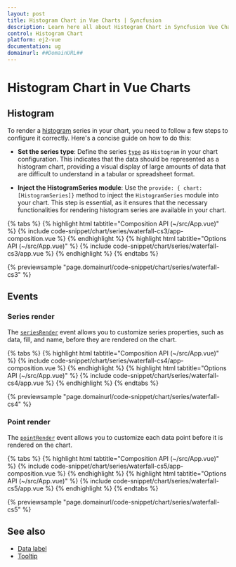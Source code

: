```yaml
---
layout: post
title: Histogram Chart in Vue Charts | Syncfusion
description: Learn here all about Histogram Chart in Syncfusion Vue Charts component of Syncfusion Essential JS 2 and more.
control: Histogram Chart
platform: ej2-vue
documentation: ug
domainurl: ##DomainURL##
---
```


# Histogram Chart in Vue Charts

## Histogram

To render a [histogram](https://www.syncfusion.com/vue-components/vue-charts/chart-types/histogram-chart) series in your chart, you need to follow a few steps to configure it correctly. Here's a concise guide on how to do this:
 
* **Set the series type**: Define the series [`type`](https://ej2.syncfusion.com/vue/documentation/api/chart/series/#type) as `Histogram` in your chart configuration. This indicates that the data should be represented as a histogram chart, providing a visual display of large amounts of data that are difficult to understand in a tabular or spreadsheet format.

* **Inject the HistogramSeries module**: Use the `provide: { chart: [HistogramSeries]}` method to inject the `HistogramSeries` module into your chart. This step is essential, as it ensures that the necessary functionalities for rendering histogram series are available in your chart.

{% tabs %}
{% highlight html tabtitle="Composition API (~/src/App.vue)" %}
{% include code-snippet/chart/series/waterfall-cs3/app-composition.vue %}
{% endhighlight %}
{% highlight html tabtitle="Options API (~/src/App.vue)" %}
{% include code-snippet/chart/series/waterfall-cs3/app.vue %}
{% endhighlight %}
{% endtabs %}
        
{% previewsample "page.domainurl/code-snippet/chart/series/waterfall-cs3" %}

## Events

### Series render

The [`seriesRender`](https://ej2.syncfusion.com/vue/documentation/api/chart#seriesrender) event allows you to customize series properties, such as data, fill, and name, before they are rendered on the chart.

{% tabs %}
{% highlight html tabtitle="Composition API (~/src/App.vue)" %}
{% include code-snippet/chart/series/waterfall-cs4/app-composition.vue %}
{% endhighlight %}
{% highlight html tabtitle="Options API (~/src/App.vue)" %}
{% include code-snippet/chart/series/waterfall-cs4/app.vue %}
{% endhighlight %}
{% endtabs %}
        
{% previewsample "page.domainurl/code-snippet/chart/series/waterfall-cs4" %}

### Point render

The [`pointRender`](https://ej2.syncfusion.com/vue/documentation/api/chart#pointrender) event allows you to customize each data point before it is rendered on the chart.

{% tabs %}
{% highlight html tabtitle="Composition API (~/src/App.vue)" %}
{% include code-snippet/chart/series/waterfall-cs5/app-composition.vue %}
{% endhighlight %}
{% highlight html tabtitle="Options API (~/src/App.vue)" %}
{% include code-snippet/chart/series/waterfall-cs5/app.vue %}
{% endhighlight %}
{% endtabs %}
        
{% previewsample "page.domainurl/code-snippet/chart/series/waterfall-cs5" %}

## See also

* [Data label](../data-labels/)
* [Tooltip](../tool-tip/)